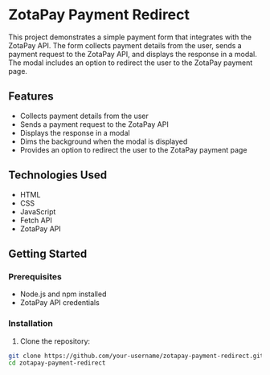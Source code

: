 # ZotaPay Payment Redirect

This project demonstrates a simple payment form that integrates with the ZotaPay API. The form collects payment details from the user, sends a payment request to the ZotaPay API, and displays the response in a modal. The modal includes an option to redirect the user to the ZotaPay payment page.

## Features

- Collects payment details from the user
- Sends a payment request to the ZotaPay API
- Displays the response in a modal
- Dims the background when the modal is displayed
- Provides an option to redirect the user to the ZotaPay payment page

## Technologies Used

- HTML
- CSS
- JavaScript
- Fetch API
- ZotaPay API

## Getting Started

### Prerequisites

- Node.js and npm installed
- ZotaPay API credentials

### Installation

1. Clone the repository:

```bash
git clone https://github.com/your-username/zotapay-payment-redirect.git
cd zotapay-payment-redirect
